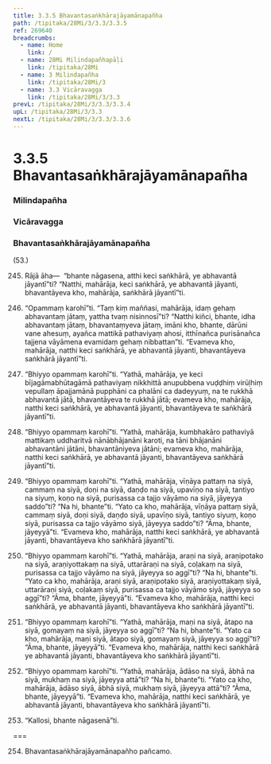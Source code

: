 ```yaml
---
title: 3.3.5 Bhavantasaṅkhārajāyamānapañha
path: /tipitaka/28Mi/3/3.3/3.3.5
ref: 269640
breadcrumbs:
  - name: Home
    link: /
  - name: 28Mi Milindapañhapāḷi
    link: /tipitaka/28Mi
  - name: 3 Milindapañha
    link: /tipitaka/28Mi/3
  - name: 3.3 Vicāravagga
    link: /tipitaka/28Mi/3/3.3
prevL: /tipitaka/28Mi/3/3.3/3.3.4
upL: /tipitaka/28Mi/3/3.3
nextL: /tipitaka/28Mi/3/3.3/3.3.6
---
```


# 3.3.5 Bhavantasaṅkhārajāyamānapañha

### Milindapañha

### Vicāravagga

### Bhavantasaṅkhārajāyamānapañha

(53.)

245. Rājā āha—  “bhante nāgasena, atthi keci saṅkhārā, ye abhavantā jāyantī”ti? “Natthi, mahārāja, keci saṅkhārā, ye abhavantā jāyanti, bhavantāyeva kho, mahārāja, saṅkhārā jāyantī”ti.

246. “Opammaṃ karohī”ti. “Taṃ kiṃ maññasi, mahārāja, idaṃ gehaṃ abhavantaṃ jātaṃ, yattha tvaṃ nisinnosī”ti? “Natthi kiñci, bhante, idha abhavantaṃ jātaṃ, bhavantaṃyeva jātaṃ, imāni kho, bhante, dārūni vane ahesuṃ, ayañca mattikā pathaviyaṃ ahosi, itthīnañca purisānañca tajjena vāyāmena evamidaṃ gehaṃ nibbattan”ti. “Evameva kho, mahārāja, natthi keci saṅkhārā, ye abhavantā jāyanti, bhavantāyeva saṅkhārā jāyantī”ti.

247. “Bhiyyo opammaṃ karohī”ti. “Yathā, mahārāja, ye keci bījagāmabhūtagāmā pathaviyaṃ nikkhittā anupubbena vuḍḍhiṃ virūḷhiṃ vepullaṃ āpajjamānā pupphāni ca phalāni ca dadeyyuṃ, na te rukkhā abhavantā jātā, bhavantāyeva te rukkhā jātā; evameva kho, mahārāja, natthi keci saṅkhārā, ye abhavantā jāyanti, bhavantāyeva te saṅkhārā jāyantī”ti.

248. “Bhiyyo opammaṃ karohī”ti. “Yathā, mahārāja, kumbhakāro pathaviyā mattikaṃ uddharitvā nānābhājanāni karoti, na tāni bhājanāni abhavantāni jātāni, bhavantāniyeva jātāni; evameva kho, mahārāja, natthi keci saṅkhārā, ye abhavantā jāyanti, bhavantāyeva saṅkhārā jāyantī”ti.

249. “Bhiyyo opammaṃ karohī”ti. “Yathā, mahārāja, vīṇāya pattaṃ na siyā, cammaṃ na siyā, doṇi na siyā, daṇḍo na siyā, upavīṇo na siyā, tantiyo na siyuṃ, koṇo na siyā, purisassa ca tajjo vāyāmo na siyā, jāyeyya saddo”ti? “Na hi, bhante”ti. “Yato ca kho, mahārāja, vīṇāya pattaṃ siyā, cammaṃ siyā, doṇi siyā, daṇḍo siyā, upavīṇo siyā, tantiyo siyuṃ, koṇo siyā, purisassa ca tajjo vāyāmo siyā, jāyeyya saddo”ti? “Āma, bhante, jāyeyyā”ti. “Evameva kho, mahārāja, natthi keci saṅkhārā, ye abhavantā jāyanti, bhavantāyeva kho saṅkhārā jāyantī”ti.

250. “Bhiyyo opammaṃ karohī”ti. “Yathā, mahārāja, araṇi na siyā, araṇipotako na siyā, araṇiyottakaṃ na siyā, uttarāraṇi na siyā, coḷakaṃ na siyā, purisassa ca tajjo vāyāmo na siyā, jāyeyya so aggī”ti? “Na hi, bhante”ti. “Yato ca kho, mahārāja, araṇi siyā, araṇipotako siyā, araṇiyottakaṃ siyā, uttarāraṇi siyā, coḷakaṃ siyā, purisassa ca tajjo vāyāmo siyā, jāyeyya so aggī”ti? “Āma, bhante, jāyeyyā”ti. “Evameva kho, mahārāja, natthi keci saṅkhārā, ye abhavantā jāyanti, bhavantāyeva kho saṅkhārā jāyantī”ti.

251. “Bhiyyo opammaṃ karohī”ti. “Yathā, mahārāja, maṇi na siyā, ātapo na siyā, gomayaṃ na siyā, jāyeyya so aggī”ti? “Na hi, bhante”ti. “Yato ca kho, mahārāja, maṇi siyā, ātapo siyā, gomayaṃ siyā, jāyeyya so aggī”ti? “Āma, bhante, jāyeyyā”ti. “Evameva kho, mahārāja, natthi keci saṅkhārā ye abhavantā jāyanti, bhavantāyeva kho saṅkhārā jāyantī”ti.

252. “Bhiyyo opammaṃ karohī”ti. “Yathā, mahārāja, ādāso na siyā, ābhā na siyā, mukhaṃ na siyā, jāyeyya attā”ti? “Na hi, bhante”ti. “Yato ca kho, mahārāja, ādāso siyā, ābhā siyā, mukhaṃ siyā, jāyeyya attā”ti? “Āma, bhante, jāyeyyā”ti. “Evameva kho, mahārāja, natthi keci saṅkhārā, ye abhavantā jāyanti, bhavantāyeva kho saṅkhārā jāyantī”ti.

253. “Kallosi, bhante nāgasenā”ti.

===

254. Bhavantasaṅkhārajāyamānapañho pañcamo.




